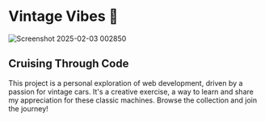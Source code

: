 # Vintage Vibes 🚗

![Screenshot 2025-02-03 002850](https://github.com/user-attachments/assets/c123a502-cd01-434c-b0e9-d9f734d41cea)

## Cruising Through Code

This project is a personal exploration of web development, driven by a passion for vintage cars.  It's a creative exercise, a way to learn and share my appreciation for these classic machines. 
Browse the collection and join the journey!
